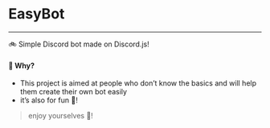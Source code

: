 # EasyBot
---
🚲 Simple Discord bot made on Discord.js!

#### 🌌 Why? 

- This project is aimed at people who don’t know the basics and will help them create their own bot easily
- it’s also for fun 🥳!

> enjoy yourselves 🎈!
